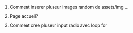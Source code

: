 


1. Comment inserer pluseur images random de assets/img ...

2. Page accueil? 

3. Comment cree pluseur input radio avec loop for